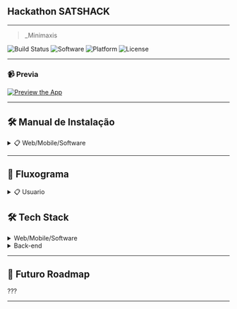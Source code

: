 ## Hackathon SATSHACK

---

> _Minimaxis

![Build Status](https://img.shields.io/badge/Build-Passing-brightgreen)
![Software](https://img.shields.io/badge/Platform-Web-blue)
![Platform](https://img.shields.io/badge/Platform-Mobile-blue)
![License](https://img.shields.io/badge/License-MIT-green)

----

### 📹 Previa

[![Preview the App](assets/readme/prototype1.png)](https://www.youtube.com)

---

## 🛠 Manual de Instalação 

<details>
<summary>📋 Web/Mobile/Software </summary>

1. **Pre-Requisitos**
    - Certifique-se de que tem o Dart e o Flutter instalados na sua máquina.

2. **Clone o Repositorio**

    ```bash
    git clone https://github.com/bellujrb/hackathon_satshack/tree/main/mobile
    ```

3. **Instale as Dependencias**

    ```bash
    flutter pub get
    ```

4. **Rode o Mobile**

    ```bash
    flutter run
    ```
</details>

---

## 🔄 Fluxograma

<details>
<summary>📋 Usuario</summary>

1. **?**
    - ?
  
2. **?**
    - ?
  
3. **?**
    - ?
  
4. **?**
    - ?
  
5. **?**
    -?
</details>

## 🛠 Tech Stack

<details>
<summary>Web/Mobile/Software</summary>

### Design Patterns 
- Singleton
- BloC

### External Packages
- Flutter Modular
- Google Fonts

### Architecture
- Clean Dart

</details>

<details>
<summary>Back-end</summary>

### External Packages 
- null

### Architecture 
- null

</details>


---

## 🌈 Futuro Roadmap 

???

---
